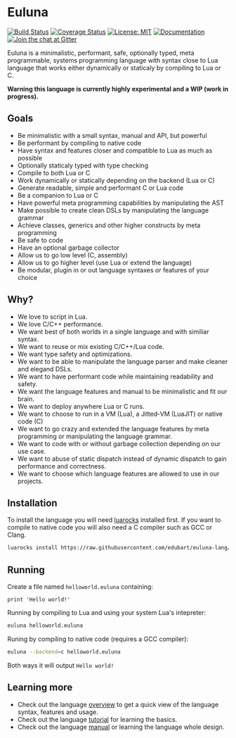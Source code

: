 # Euluna

[![Build Status](https://travis-ci.org/edubart/euluna-lang.svg?branch=master)](https://travis-ci.org/edubart/euluna-lang)
[![Coverage Status](https://coveralls.io/repos/github/edubart/euluna-lang/badge.svg?branch=master)](https://coveralls.io/github/edubart/euluna-lang?branch=master)
[![License: MIT](https://img.shields.io/badge/License-MIT-blue.svg?label=license)](https://opensource.org/licenses/MIT)
[![Documentation](https://img.shields.io/website/https/edubart.github.io/euluna-lang.svg?label=docs&color=blue)](https://edubart.github.io/euluna-lang/overview/)
[![Join the chat at Gitter](https://badges.gitter.im/euluna-lang/Lobby.svg)](https://gitter.im/euluna-lang/Lobby?utm_source=badge&utm_medium=badge&utm_campaign=pr-badge&utm_content=badge)

Euluna is a minimalistic, performant, safe, optionally typed, meta programmable,
systems programming language with syntax close to Lua language that works
either dynamically or staticaly by compiling to Lua or C.

**Warning this language is currently highly experimental and a WIP (work in progress).**

## Goals

* Be minimalistic with a small syntax, manual and API, but powerful
* Be performant by compiling to native code
* Have syntax and features closer and compatible to Lua as much as possible
* Optionally staticaly typed with type checking
* Compile to both Lua or C
* Work dynamically or statically depending on the backend (Lua or C)
* Generate readable, simple and performant C or Lua code
* Be a companion to Lua or C
* Have powerful meta programming capabilities by manipulating the AST
* Make possible to create clean DSLs by manipulating the language grammar
* Achieve classes, generics and other higher constructs by meta programming
* Be safe to code
* Have an optional garbage collector
* Allow us to go low level (C, assembly)
* Allow us to go higher level (use Lua or extend the language)
* Be modular, plugin in or out language syntaxes or features of your choice

## Why?

* We love to script in Lua.
* We love C/C++ performance.
* We want best of both worlds in a single language and with similiar syntax.
* We want to reuse or mix existing C/C++/Lua code.
* We want type safety and optimizations.
* We want to be able to manipulate the language parser and make cleaner and elegand DSLs.
* We want to have performant code while maintaining readability and safety.
* We want the language features and manual to be minimalistic and fit our brain.
* We want to deploy anywhere Lua or C runs.
* We want to choose to run in a VM (Lua), a Jitted-VM (LuaJIT) or native code (C)
* We want to go crazy and extended the language features by meta programming or manipulating the language grammar.
* We want to code with or without garbage collection depending on our use case.
* We want to abuse of static dispatch instead of dynamic dispatch to gain performance and correctness.
* We want to choose which language features are allowed to use in our projects.

## Installation

To install the language you will need [luarocks](https://luarocks.org/) installed first.
If you want to compile to native code you will also need a C compiler such as GCC or Clang.

```bash
luarocks install https://raw.githubusercontent.com/edubart/euluna-lang/master/rockspec/euluna-dev-1.rockspec
```

## Running

Create a file named `helloworld.euluna` containing:

```euluna
print 'Hello world!'
```

Running by compiling to Lua and using your system Lua's intepreter:
```bash
euluna helloworld.euluna
```

Runing by compiling to native code (requires a GCC compiler):
```bash
euluna --backend=c helloworld.euluna
```

Both ways it will output  ```Hello world!```

## Learning more

* Check out the language [overview](https://edubart.github.io/euluna-lang/overview/)
to get a quick view of the language syntax, features and usage.
* Check out the language [tutorial](https://edubart.github.io/euluna-lang/tutorial/)
for learning the basics.
* Check out the language [manual](https://edubart.github.io/euluna-lang/manual/)
or learning the language whole design.

